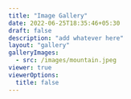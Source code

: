 ```yaml
---
title: "Image Gallery"
date: 2022-06-25T18:35:46+05:30
draft: false
description: "add whatever here"
layout: "gallery"
galleryImages:
  - src: /images/mountain.jpeg
viewer: true
viewerOptions:
  title: false
---
```

